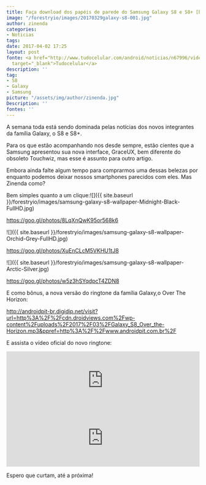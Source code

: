 ```yaml
---
title: Faça download dos papéis de parede do Samsung Galaxy S8 e S8+ [bônus]
image: "/forestryio/images/20170329galaxy-s8-001.jpg"
author: zinenda
categories:
- Noticias
tags: 
date: 2017-04-02 17:25
layout: post
fonte: <a href="http://www.tudocelular.com/android/noticias/n67996/videochamadas-no-android-via-booyah-app.html"
  target="_blank">Tudocelular</a>
description: ''
tag:
- S8
- Galaxy
- Samsung
picture: "/assets/img/author/zinenda.jpg"
Description: ''
fontes: ''
---
```



A semana toda está sendo dominada pelas notícias dos novos integrantes da família Galaxy, o S8 e S8+.

Para os que estão acompanhando nos desde sempre, estão cientes que a Samsung apresentou sua nova interface, GraceUX, bem diferente do obsoleto Touchwiz, mas esse é assunto para outro artigo.

Embora ainda falte algum tempo para comprarmos uma dessas belezas por enquanto podemos deixar nossos smartphones parecidos com eles. Mas Zinenda como?

Bem simples quanto a um clique:![]({{ site.baseurl }}/forestryio/images/samsung-galaxy-s8-wallpaper-Midnight-Black-FullHD.jpg)

https://goo.gl/photos/8LqXnQwK95or568k6

![]({{ site.baseurl }}/forestryio/images/samsung-galaxy-s8-wallpaper-Orchid-Grey-FullHD.jpg)



https://goo.gl/photos/XuEnCLcM5VKHU1tJ8

![]({{ site.baseurl }}/forestryio/images/samsung-galaxy-s8-wallpaper-Arctic-Silver.jpg)



https://goo.gl/photos/w5z3hSYqdpcT4ZDN8

E como bônus, a nova versão do ringtone da família Galaxy,o Over The Horizon:

http://androidpit-br.digidip.net/visit?url=http%3A%2F%2Fcdn.droidviews.com%2Fwp-content%2Fuploads%2F2017%2F03%2FGalaxy_S8_Over_the-Horizon.mp3&ppref=http%3A%2F%2Fwww.androidpit.com.br%2F

E assista o vídeo oficial do novo ringtone:


<iframe width="100%" height="auto" src="https://www.youtube.com/embed/ecJEECYUhYk" frameborder="0" allowfullscreen="" async="" preload=""></iframe><iframe width="100%" height="auto" src="https://www.youtube.com/embed/ecJEECYUhYk" frameborder="0" allowfullscreen="" async="" preload=""></iframe>

Espero que curtam, até a próxima!